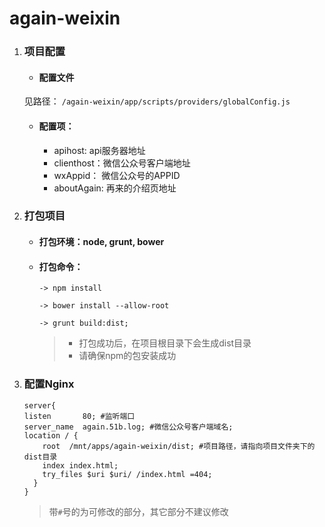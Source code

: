 # again-weixin

1. ### 项目配置
    * #### 配置文件  
    见路径： `/again-weixin/app/scripts/providers/globalConfig.js`

    * #### 配置项：
      * apihost: api服务器地址
      * clienthost：微信公众号客户端地址
      * wxAppid： 微信公众号的APPID
      * aboutAgain: 再来的介绍页地址

1. ### 打包项目
    * #### 打包环境：node, grunt, bower
    * #### 打包命令：  
      ```
      -> npm install

      -> bower install --allow-root

      -> grunt build:dist;
      ```

      > * 打包成功后，在项目根目录下会生成dist目录  
      > * 请确保npm的包安装成功  


1. ### 配置Nginx  
    ```
    server{
    listen       80; #监听端口
    server_name  again.51b.log; #微信公众号客户端域名;
    location / {
        root  /mnt/apps/again-weixin/dist; #项目路径，请指向项目文件夹下的dist目录
        index index.html;
        try_files $uri $uri/ /index.html =404;
      }
    }
    ```

    > 带`#`号的为可修改的部分，其它部分不建议修改
